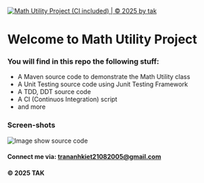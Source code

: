 [![Math Utility Project (CI included) | © 2025 by tak](https://github.com/kiet-ta/Testing/actions/workflows/ci-script.yml/badge.svg)](https://github.com/kiet-ta/Testing/actions/workflows/ci-script.yml)


# Welcome to Math Utility Project

### You will find in this repo the following stuff:

* A Maven source code to demonstrate the Math Utility class
* A Unit Testing source code using Junit Testing Framework
* A TDD, DDT source code
* A CI (Continuos Integration) script
* and more

### Screen-shots
![Image show source code](https://github.com/doit-now/mathutil-se1812/blob/main/images/TDD_DDT_JUnit.png)
#### Connect me via: trananhkiet21082005@gmail.com
#### &#169; 2025 TAK
